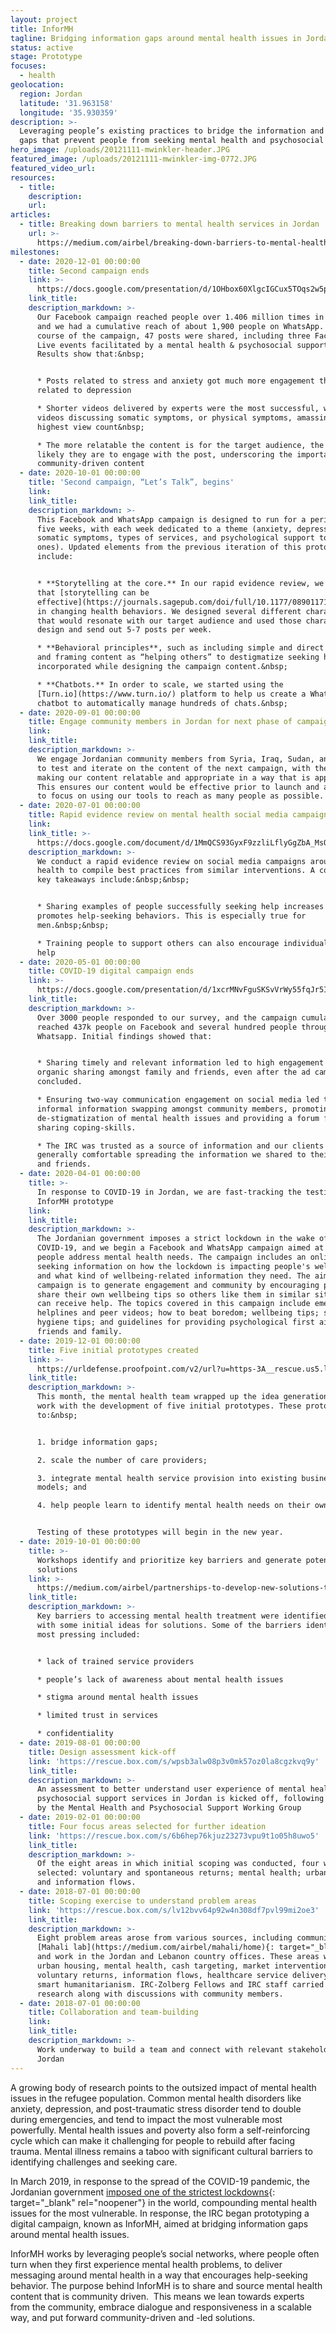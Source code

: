 ```yaml
---
layout: project
title: InforMH
tagline: Bridging information gaps around mental health issues in Jordan
status: active
stage: Prototype
focuses:
  - health
geolocation:
  region: Jordan
  latitude: '31.963158'
  longitude: '35.930359'
description: >-
  Leveraging people’s existing practices to bridge the information and stigma
  gaps that prevent people from seeking mental health and psychosocial support.
hero_image: /uploads/20121111-mwinkler-header.JPG
featured_image: /uploads/20121111-mwinkler-img-0772.JPG
featured_video_url:
resources:
  - title:
    description:
    url:
articles:
  - title: Breaking down barriers to mental health services in Jordan
    url: >-
      https://medium.com/airbel/breaking-down-barriers-to-mental-health-services-in-jordan-89f31c0098a
milestones:
  - date: 2020-12-01 00:00:00
    title: Second campaign ends
    link: >-
      https://docs.google.com/presentation/d/1OHbox60XlgcIGCux5TOqs2w5poCd7lRue-ztQrJP3mo/edit?usp=sharing
    link_title:
    description_markdown: >-
      Our Facebook campaign reached people over 1.406 million times in Jordan,
      and we had a cumulative reach of about 1,900 people on WhatsApp. Over the
      course of the campaign, 47 posts were shared, including three Facebook
      Live events facilitated by a mental health & psychosocial support expert.
      Results show that:&nbsp;


      * Posts related to stress and anxiety got much more engagement than posts
      related to depression

      * Shorter videos delivered by experts were the most successful, with
      videos discussing somatic symptoms, or physical symptoms, amassing the
      highest view count&nbsp;

      * The more relatable the content is for the target audience, the more
      likely they are to engage with the post, underscoring the importance of
      community-driven content
  - date: 2020-10-01 00:00:00
    title: 'Second campaign, “Let’s Talk”, begins'
    link:
    link_title:
    description_markdown: >-
      This Facebook and WhatsApp campaign is designed to run for a period of
      five weeks, with each week dedicated to a theme (anxiety, depression,
      somatic symptoms, types of services, and psychological support to loved
      ones). Updated elements from the previous iteration of this prototype
      include:


      * **Storytelling at the core.** In our rapid evidence review, we found
      that [storytelling can be
      effective](https://journals.sagepub.com/doi/full/10.1177/0890117119825525d#:~:text=Research%20has%20shown%20that%20a,and%20improve%20grades%20in%20students.&amp;text=In%20fact%2C%20one%20study%20revealed,health%20behaviors%2C%20like%20blood%20pressure)
      in changing health behaviors. We designed several different characters
      that would resonate with our target audience and used those characters to
      design and send out 5-7 posts per week.

      * **Behavioral principles**, such as including simple and direct actions
      and framing content as “helping others” to destigmatize seeking help, were
      incorporated while designing the campaign content.&nbsp;

      * **Chatbots.** In order to scale, we started using the
      [Turn.io](https://www.turn.io/) platform to help us create a WhatsApp
      chatbot to automatically manage hundreds of chats.&nbsp;
  - date: 2020-09-01 00:00:00
    title: Engage community members in Jordan for next phase of campaign
    link:
    link_title:
    description_markdown: >-
      We engage Jordanian community members from Syria, Iraq, Sudan, and Yemen
      to test and iterate on the content of the next campaign, with the aim of
      making our content relatable and appropriate in a way that is appealing.
      This ensures our content would be effective prior to launch and allow us
      to focus on using our tools to reach as many people as possible.
  - date: 2020-07-01 00:00:00
    title: Rapid evidence review on mental health social media campaigns
    link:
    link_title: >-
      https://docs.google.com/document/d/1MmQCS93GyxF9zzliLflyGgZbA_MsOC4O6vy2VKAgEL8/edit?usp=sharing
    description_markdown: >-
      We conduct a rapid evidence review on social media campaigns around mental
      health to compile best practices from similar interventions. A couple of
      key takeaways include:&nbsp;&nbsp;


      * Sharing examples of people successfully seeking help increases trust and
      promotes help-seeking behaviors. This is especially true for
      men.&nbsp;&nbsp;

      * Training people to support others can also encourage individuals to seek
      help
  - date: 2020-05-01 00:00:00
    title: COVID-19 digital campaign ends
    link: >-
      https://docs.google.com/presentation/d/1xcrMNvFguSKSvVrWy55fqJr5I9jgw1xC48JiLmF4W6k/edit?usp=sharing
    link_title:
    description_markdown: >-
      Over 3000 people responded to our survey, and the campaign cumulatively
      reached 437k people on Facebook and several hundred people through
      Whatsapp. Initial findings showed that:


      * Sharing timely and relevant information led to high engagement and
      organic sharing amongst family and friends, even after the ad campaigns
      concluded.

      * Ensuring two-way communication engagement on social media led to
      informal information swapping amongst community members, promoting the
      de-stigmatization of mental health issues and providing a forum for
      sharing coping-skills.

      * The IRC was trusted as a source of information and our clients were
      generally comfortable spreading the information we shared to their family
      and friends.
  - date: 2020-04-01 00:00:00
    title: >-
      In response to COVID-19 in Jordan, we are fast-tracking the testing of the
      InforMH prototype
    link:
    link_title:
    description_markdown: >-
      The Jordanian government imposes a strict lockdown in the wake of
      COVID-19, and we begin a Facebook and WhatsApp campaign aimed at helping
      people address mental health needs. The campaign includes an online survey
      seeking information on how the lockdown is impacting people's wellbeing
      and what kind of wellbeing-related information they need. The aim of this
      campaign is to generate engagement and community by encouraging people to
      share their own wellbeing tips so others like them in similar situations
      can receive help. The topics covered in this campaign include emergency
      helplines and peer videos; how to beat boredom; wellbeing tips; sleep
      hygiene tips; and guidelines for providing psychological first aid to
      friends and family.
  - date: 2019-12-01 00:00:00
    title: Five initial prototypes created
    link: >-
      https://urldefense.proofpoint.com/v2/url?u=https-3A__rescue.us5.list-2Dmanage.com_track_click-3Fu-3D7f748acb8a9631e09a2f1bded-26id-3D8363edb751-26e-3D92cc6ba63a&d=DwMFaQ&c=0u3nQZwm2He4OdaqbWh55g&r=43LqJPqK0yXJuKx78wdpRiO_qd3IdBFNHfpo-AakBD4&m=lE7Fi6UDC3MyG1-vPqP8F9q864pclK_Pmp9rXYzoxzA&s=sIFFqXWapavjADEyt9HG9Ug2kvK2K2mdsGB1ZXhvrUY&e=
    link_title:
    description_markdown: >-
      This month, the mental health team wrapped up the idea generation phase of
      work with the development of five initial prototypes. These prototypes aim
      to:&nbsp;


      1. bridge information gaps;

      2. scale the number of care providers;

      3. integrate mental health service provision into existing business
      models; and

      4. help people learn to identify mental health needs on their own.


      Testing of these prototypes will begin in the new year.
  - date: 2019-10-01 00:00:00
    title: >-
      Workshops identify and prioritize key barriers and generate potential
      solutions
    link: >-
      https://medium.com/airbel/partnerships-to-develop-new-solutions-to-mental-health-challenges-in-jordan-3961da21af0d
    link_title:
    description_markdown: >-
      Key barriers to accessing mental health treatment were identified, along
      with some initial ideas for solutions. Some of the barriers identified as
      most pressing included:


      * lack of trained service providers

      * people’s lack of awareness about mental health issues

      * stigma around mental health issues

      * limited trust in services

      * confidentiality
  - date: 2019-08-01 00:00:00
    title: Design assessment kick-off
    link: 'https://rescue.box.com/s/wpsb3alw08p3v0mk57oz0la8cgzkvq9y'
    link_title:
    description_markdown: >-
      An assessment to better understand user experience of mental health and
      psychosocial support services in Jordan is kicked off, following approval
      by the Mental Health and Psychosocial Support Working Group
  - date: 2019-02-01 00:00:00
    title: Four focus areas selected for further ideation
    link: 'https://rescue.box.com/s/6b6hep76kjuz23273vpu9t1o05h8uwo5'
    link_title:
    description_markdown: >-
      Of the eight areas in which initial scoping was conducted, four were
      selected: voluntary and spontaneous returns; mental health; urban housing;
      and information flows.
  - date: 2018-07-01 00:00:00
    title: Scoping exercise to understand problem areas
    link: 'https://rescue.box.com/s/lv12bvv64p92w4n308df7pvl99mi2oe3'
    link_title:
    description_markdown: >-
      Eight problem areas arose from various sources, including community-driven
      [Mahali lab](https://medium.com/airbel/mahali/home){: target="_blank"},
      and work in the Jordan and Lebanon country offices. These areas were:
      urban housing, mental health, cash targeting, market interventions,
      voluntary returns, information flows, healthcare service delivery, and
      smart humanitarianism. IRC-Zolberg Fellows and IRC staff carried out desk
      research along with discussions with community members.
  - date: 2018-07-01 00:00:00
    title: Collaboration and team-building
    link:
    link_title:
    description_markdown: >-
      Work underway to build a team and connect with relevant stakeholders in
      Jordan
---
```


A growing body of research points to the outsized impact of mental health issues in the refugee population. Common mental health disorders like anxiety, depression, and post-traumatic stress disorder tend to double during emergencies, and tend to impact the most vulnerable most powerfully. Mental health issues and poverty also form a self-reinforcing cycle which can make it challenging for people to rebuild after facing trauma. Mental illness remains a taboo with significant cultural barriers to identifying challenges and seeking care.

In March 2019, in response to the spread of the COVID-19 pandemic, the Jordanian government [imposed one of the strictest lockdowns](https://www.theguardian.com/world/2020/mar/24/home-deliveries-humvees-life-under-jordan-harsh-coronavirus-lockdown){: target="_blank" rel="noopener"} in the world, compounding mental health issues for the most vulnerable. In response, the IRC began prototyping a digital campaign, known as InforMH, aimed at bridging information gaps around mental health issues.

InforMH works by leveraging people’s social networks, where people often turn when they first experience mental health problems, to deliver messaging around mental health in a way that encourages help-seeking behavior. The purpose behind InforMH is to share and source mental health content that is community driven.&nbsp; This means we lean towards experts from the community, embrace dialogue and responsiveness in a scalable way, and put forward community-driven and -led solutions.

